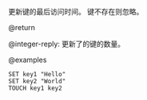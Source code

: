 更新键的最后访问时间。
键不存在则忽略。

@return

@integer-reply: 更新了的键的数量。

@examples

```cli
SET key1 "Hello"
SET key2 "World"
TOUCH key1 key2
```
